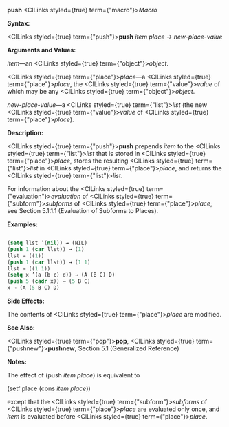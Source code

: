 **push** <ClLinks styled={true} term={"macro"}><i>Macro</i></ClLinks> 



**Syntax:** 



<ClLinks styled={true} term={"push"}><b>push</b></ClLinks> *item place → new-place-value* 



**Arguments and Values:** 



*item*—an <ClLinks styled={true} term={"object"}><i>object</i></ClLinks>. 



<ClLinks styled={true} term={"place"}><i>place</i></ClLinks>—a <ClLinks styled={true} term={"place"}><i>place</i></ClLinks>, the <ClLinks styled={true} term={"value"}><i>value</i></ClLinks> of which may be any <ClLinks styled={true} term={"object"}><i>object</i></ClLinks>. 



*new-place-value*—a <ClLinks styled={true} term={"list"}><i>list</i></ClLinks> (the new <ClLinks styled={true} term={"value"}><i>value</i></ClLinks> of <ClLinks styled={true} term={"place"}><i>place</i></ClLinks>). 







 



 



**Description:** 



<ClLinks styled={true} term={"push"}><b>push</b></ClLinks> prepends *item* to the <ClLinks styled={true} term={"list"}><i>list</i></ClLinks> that is stored in <ClLinks styled={true} term={"place"}><i>place</i></ClLinks>, stores the resulting <ClLinks styled={true} term={"list"}><i>list</i></ClLinks> in <ClLinks styled={true} term={"place"}><i>place</i></ClLinks>, and returns the <ClLinks styled={true} term={"list"}><i>list</i></ClLinks>. 



For information about the <ClLinks styled={true} term={"evaluation"}><i>evaluation</i></ClLinks> of <ClLinks styled={true} term={"subform"}><i>subforms</i></ClLinks> of <ClLinks styled={true} term={"place"}><i>place</i></ClLinks>, see Section 5.1.1.1 (Evaluation of Subforms to Places). 



**Examples:**
```lisp

(setq llst ’(nil)) → (NIL) 
(push 1 (car llst)) → (1) 
llst → ((1)) 
(push 1 (car llst)) → (1 1) 
llst → ((1 1)) 
(setq x ’(a (b c) d)) → (A (B C) D) 
(push 5 (cadr x)) → (5 B C) 
x → (A (5 B C) D) 

```
**Side Effects:** 



The contents of <ClLinks styled={true} term={"place"}><i>place</i></ClLinks> are modified. 



**See Also:** 



<ClLinks styled={true} term={"pop"}><b>pop</b></ClLinks>, <ClLinks styled={true} term={"pushnew"}><b>pushnew</b></ClLinks>, Section 5.1 (Generalized Reference) 



**Notes:** 



The effect of (push *item place*) is equivalent to 



(setf place (cons *item place*)) 



except that the <ClLinks styled={true} term={"subform"}><i>subforms</i></ClLinks> of <ClLinks styled={true} term={"place"}><i>place</i></ClLinks> are evaluated only once, and *item* is evaluated before <ClLinks styled={true} term={"place"}><i>place</i></ClLinks>. 
